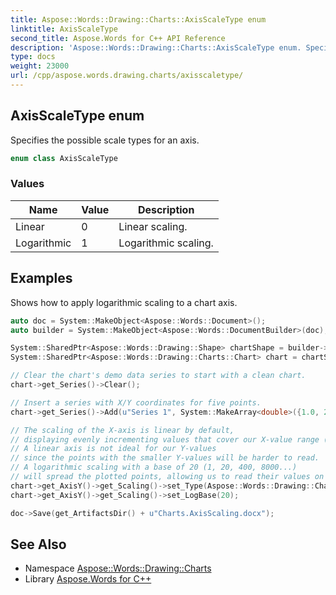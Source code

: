 ```yaml
---
title: Aspose::Words::Drawing::Charts::AxisScaleType enum
linktitle: AxisScaleType
second_title: Aspose.Words for C++ API Reference
description: 'Aspose::Words::Drawing::Charts::AxisScaleType enum. Specifies the possible scale types for an axis in C++.'
type: docs
weight: 23000
url: /cpp/aspose.words.drawing.charts/axisscaletype/
---
```

## AxisScaleType enum


Specifies the possible scale types for an axis.

```cpp
enum class AxisScaleType
```

### Values

| Name | Value | Description |
| --- | --- | --- |
| Linear | 0 | Linear scaling. |
| Logarithmic | 1 | Logarithmic scaling. |


## Examples



Shows how to apply logarithmic scaling to a chart axis. 
```cpp
auto doc = System::MakeObject<Aspose::Words::Document>();
auto builder = System::MakeObject<Aspose::Words::DocumentBuilder>(doc);

System::SharedPtr<Aspose::Words::Drawing::Shape> chartShape = builder->InsertChart(Aspose::Words::Drawing::Charts::ChartType::Scatter, 450, 300);
System::SharedPtr<Aspose::Words::Drawing::Charts::Chart> chart = chartShape->get_Chart();

// Clear the chart's demo data series to start with a clean chart.
chart->get_Series()->Clear();

// Insert a series with X/Y coordinates for five points.
chart->get_Series()->Add(u"Series 1", System::MakeArray<double>({1.0, 2.0, 3.0, 4.0, 5.0}), System::MakeArray<double>({1.0, 20.0, 400.0, 8000.0, 160000.0}));

// The scaling of the X-axis is linear by default,
// displaying evenly incrementing values that cover our X-value range (0, 1, 2, 3...).
// A linear axis is not ideal for our Y-values
// since the points with the smaller Y-values will be harder to read.
// A logarithmic scaling with a base of 20 (1, 20, 400, 8000...)
// will spread the plotted points, allowing us to read their values on the chart more easily.
chart->get_AxisY()->get_Scaling()->set_Type(Aspose::Words::Drawing::Charts::AxisScaleType::Logarithmic);
chart->get_AxisY()->get_Scaling()->set_LogBase(20);

doc->Save(get_ArtifactsDir() + u"Charts.AxisScaling.docx");
```

## See Also

* Namespace [Aspose::Words::Drawing::Charts](../)
* Library [Aspose.Words for C++](../../)
